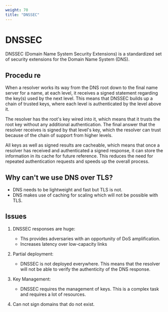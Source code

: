 ```yaml
---
weight: 70
title: "DNSSEC"
---
```


# DNSSEC

DNSSEC (Domain Name System Security Extensions) is a standardized set of security extensions for the Domain Name System (DNS).

## Procedu re

When a resolver works its way from the DNS root down to the final name server for a name, at each level, it receives a signed statement regarding the key(s) used by the next level. This means that DNSSEC builds up a chain of trusted keys, where each level is authenticated by the level above it.

The resolver has the root's key wired into it, which means that it trusts the root key without any additional authentication. The final answer that the resolver receives is signed by that level's key, which the resolver can trust because of the chain of support from higher levels.

All keys as well as signed results are cacheable, which means that once a resolver has received and authenticated a signed response, it can store the information in its cache for future reference. This reduces the need for repeated authentication requests and speeds up the overall process.

## Why can't we use DNS over TLS?

- DNS needs to be lightweight and fast but TLS is not.
- DNS makes use of caching for scaling which will not be possible with TLS.

## Issues

1. DNSSEC responses are huge:
   - Ths provides adversaries with an opportunity of DoS amplification.
   - Increases latency over low-capacity links

2. Partial deployment:
   - DNSSEC is not deployed everywhere. This means that the resolver will not be able to verify the authenticity of the DNS response.

3. Key Management:
   - DNSSEC requires the management of keys. This is a complex task and requires a lot of resources.

4. Can not sign domains that do not exist.

